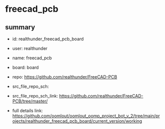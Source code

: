 # freecad_pcb
 
## summary 
* id: realthunder_freecad_pcb_board
* user: realthunder
* name: freecad_pcb
* board: board
* repo: https://github.com/realthunder/FreeCAD-PCB



* src_file_repo_sch: 
* src_file_repo_sch_link: https://github.com/realthunder/FreeCAD-PCB/tree/master/
* full details link: https://github.com/oomlout/oomlout_oomp_project_bot_v_2/tree/main/projects/realthunder_freecad_pcb_board/current_version/working  







